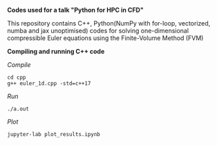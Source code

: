 **Codes used for a talk "Python for HPC in CFD"**

This repository contains C++, Python(NumPy with for-loop, vectorized, numba and jax unoptimised) codes
for solving one-dimensional compressible Euler equations using the Finite-Volume Method (FVM)

**Compiling and running C++ code**

*Compile*
```
cd cpp 
g++ euler_1d.cpp -std=c++17
```

*Run*
```
./a.out
```

*Plot*
```
jupyter-lab plot_results.ipynb
```




